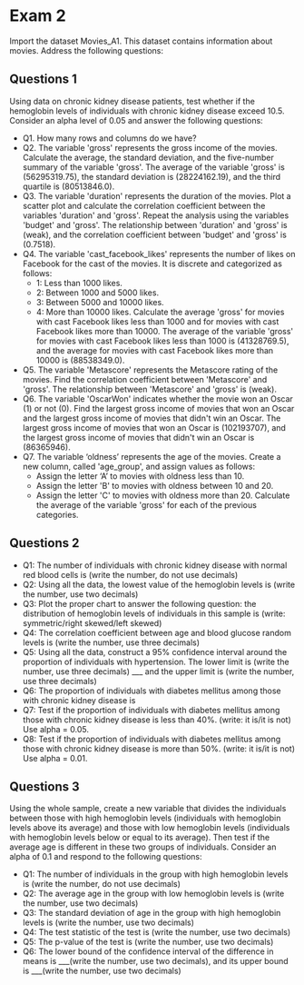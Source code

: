 # Exam 2
Import the dataset Movies_A1. This dataset contains information about movies. Address the following questions:

## Questions 1
Using data on chronic kidney disease patients, test whether if the hemoglobin levels of individuals with chronic kidney disease exceed 10.5. Consider an alpha level of 0.05 and answer the following questions:
- Q1. How many rows and columns do we have?
- Q2. The variable 'gross' represents the gross income of the movies. Calculate the average, the standard deviation, and the five-number summary of the variable 'gross'. The average of the variable 'gross' is (56295319.75), the standard deviation is (28224162.19), and the third quartile is (80513846.0).
- Q3. The variable 'duration' represents the duration of the movies. Plot a scatter plot and calculate the correlation coefficient between the variables 'duration' and 'gross'. Repeat the analysis using the variables 'budget' and 'gross'.
The relationship between 'duration' and 'gross' is (weak), and the correlation coefficient between 'budget' and 'gross' is (0.7518).
- Q4. The variable 'cast_facebook_likes' represents the number of likes on Facebook for the cast of the movies. It is discrete and categorized as follows:
  - 1: Less than 1000 likes.
  -  2: Between 1000 and 5000 likes.
  - 3: Between 5000 and 10000 likes.
  - 4: More than 10000 likes.
Calculate the average 'gross' for movies with cast Facebook likes less than 1000 and for movies with cast Facebook likes more than 10000. The average of the variable 'gross' for movies with cast Facebook likes less than 1000 is (41328769.5), and the average for movies with cast Facebook likes more than 10000 is (88538349.0).
- Q5. The variable 'Metascore' represents the Metascore rating of the movies. Find the correlation coefficient between 'Metascore' and 'gross'. The relationship between 'Metascore' and 'gross' is (weak).
- Q6. The variable 'OscarWon' indicates whether the movie won an Oscar (1) or not (0). Find the largest gross income of movies that won an Oscar and the largest gross income of movies that didn't win an Oscar. The largest gross income of movies that won an Oscar is (102193707), and the largest gross income of movies that didn't win an Oscar is (86365946).
- Q7. The variable ‘oldness’ represents the age of the movies. Create a new column, called 'age_group', and assign values as follows:
  - Assign the letter ‘A’ to movies with oldness less than 10.
  - Assign the letter 'B' to movies with oldness between 10 and 20.
  - Assign the letter 'C' to movies with oldness more than 20.
Calculate the average of the variable 'gross' for each of the previous categories.

## Questions 2
- Q1: The number of individuals with chronic kidney disease with normal red blood cells is (write the number, do not use decimals)
- Q2: Using all the data, the lowest value of the hemoglobin levels is (write the number, use two decimals) 
- Q3: Plot the proper chart to answer the following question: the distribution of hemoglobin levels of individuals in this sample is (write: symmetric/right skewed/left skewed) 
- Q4: The correlation coefficient between age and blood glucose random levels is (write the number, use three decimals)
- Q5: Using all the data, construct a 95% confidence interval around the proportion of individuals with hypertension. The lower limit is (write the number, use three decimals) ___ and the upper limit is (write the number, use three decimals) 
- Q6: The proportion of individuals with diabetes mellitus among those with chronic kidney disease is
- Q7: Test if the proportion of individuals with diabetes mellitus among those with chronic kidney disease is less than 40%. (write: it is/it is not) Use alpha = 0.05.
- Q8: Test if the proportion of individuals with diabetes mellitus among those with chronic kidney disease is more than 50%. (write: it is/it is not) Use alpha = 0.01.

## Questions 3
Using the whole sample, create a new variable that divides the individuals between those with high hemoglobin levels (individuals with hemoglobin levels above its average) and those with low hemoglobin levels (individuals with hemoglobin levels below or equal to its average). Then test if the average age is different in these two groups of individuals. Consider an alpha of 0.1 and respond to the following questions:
- Q1: The number of individuals in the group with high hemoglobin levels is (write the number, do not use decimals)
- Q2: The average age in the group with low hemoglobin levels is (write the number, use two decimals) 
- Q3: The standard deviation of age in the group with high hemoglobin levels is (write the number, use two decimals) 
- Q4: The test statistic of the test is (write the number, use two decimals)
- Q5: The p-value of the test is (write the number, use two decimals) 
- Q6: The lower bound of the confidence interval of the difference in means is ___(write the number, use two decimals), and its upper bound is ___(write the number, use two decimals)
